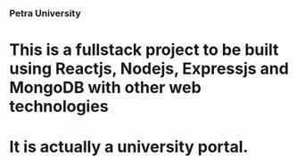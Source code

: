 ### Petra University

# This is a fullstack project to be built using Reactjs, Nodejs, Expressjs and MongoDB with other web technologies

# It is actually a university portal.

